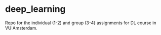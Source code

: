 # deep_learning

Repo for the individual (1-2) and group (3-4) assignments for DL course in VU Amsterdam.
